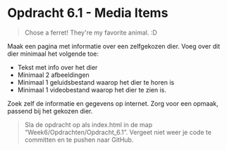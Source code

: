 
# Opdracht 6.1 - Media Items

> Chose a ferret! They're my favorite animal. :D

Maak een pagina met informatie over een zelfgekozen dier.
Voeg over dit dier minimaal het volgende toe:

- Tekst met info over het dier
- Minimaal 2 afbeeldingen
- Minimaal 1 geluidsbestand waarop het dier te horen is
- Minimaal 1 videobestand waarop het dier te zien is.

Zoek zelf de informatie en gegevens op internet.
Zorg voor een opmaak, passend bij het gekozen dier.

> Sla de opdracht op als index.html in de map “Week6/Opdrachten/Opdracht_6.1”.
> Vergeet niet weer je code te committen en te pushen naar GitHub.
